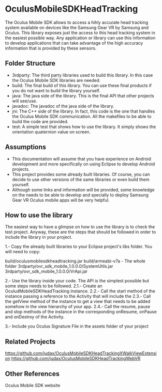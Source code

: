 # OculusMobileSDKHeadTracking

The Oculus Mobile SDK allows to access a hihly accurate head tracking system available on devices like the Samsung Gear VR by Samsung and Oculus. This library exposes just the access to this head tracking system in the easiest possible way. Any application or library can use this information to develop applications that can take advantage of the high accuracy information that is provided by these sensors.

## Folder Structure

* 3rdparty: The third party libraries used to build this library. In this case the Oculus Mobile SDK libraries are needed.
* build: The final build of this library. You can use these final products if you do not want to build the library yourself.
* java: The java side of the library. This is the final API that other projects will see/use.
* javadoc: The javadoc of the java side of the library.
* jni: The C++ side of the library. In fact, this code is the one that handles the Oculus Mobile SDK communication. All the makefiles to be able to build the code are provided.
* test: A simple test that shows how to use the library. It simply shows the orientation quaternion value on screen.

## Assumptions

* This documentation will assume that you have experience on Android development and more specifically on using Eclipse to develop Android projects.
* This project provides some already built libraries. Of course, you can decide to use other versions of the same libraries or even build them yourself.
* Although some links and information will be provided, some knowledge on the needs to be able to develop and specially to deploy Samsung Gear VR Oculus mobile apps will be very helpful.

## How to use the library

The easiest way to have a glimpse on how to use the library is to check the test project. Anyway, these are the steps that should be followed in order to include the library in your project.

1.- Copy the already built libraries to your Eclipse project's libs folder. You will need to copy:

build/oculusmobilesdkheadtracking.jar
build/armeabi-v7a - The whole folder
3rdparty/ovr_sdk_mobile_1.0.0.0/SystemUtils.jar
3rdparty/ovr_sdk_mobile_1.0.0.0/VrApi.jar

2.- Use the library inside your code. The API is the simplest possible but some steps needs to be followed.
2.1.- Create an OculudMobileSDKHeadTracking instance.
2.2.- Call the start method of the instance passing a reference to the Activity that will include the 
2.3.- Call the getView method of the instance to get a view that needs to be added somehow in the view hierarchy of your app.
2.4.- Call the resume, pause and stop methods of the instance in the corresponding onResume, onPause and onDestroy of the Activity.

3.- Include you Oculus Signature File in the assets folder of your project

## Related Projects

https://github.com/judax/OculusMobileSDKHeadTrackingXWalkViewExtension
https://github.com/judax/OculusMobileSDKHeadTrackingWebVR

## Other References

Oculus Mobile SDK website

